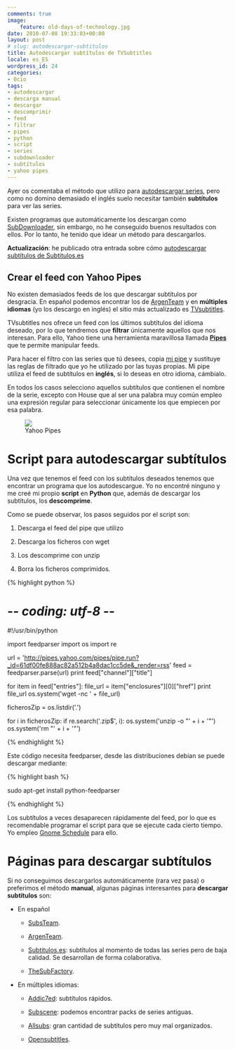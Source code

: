 ```yaml
---
comments: true
image:
    feature: old-days-of-technology.jpg
date: 2010-07-08 19:33:03+00:00
layout: post
# slug: autodescargar-subtitulos
title: Autodescargar subtítulos de TVSubtitles
locale: es_ES
wordpress_id: 24
categories:
- Ocio
tags:
- autodescargar
- descarga manual
- descargar
- descomprimir
- feed
- filtrar
- pipes
- python
- script
- series
- subdownloader
- subtítulos
- yahoo pipes
---
```


Ayer os comentaba el método que utilizo para [autodescargar series](http://lopezpino.es/2010/07/07/autodescargar-series/), pero como no domino demasiado el inglés suelo necesitar también **subtítulos** para ver las series.

Existen programas que automáticamente los descargan como [SubDownloader](http://subdownloader.net/), sin embargo, no he conseguido buenos resultados con ellos. Por lo tanto, he tenido que idear un método para descargarlos.

**Actualización**: he publicado otra entrada sobre cómo [autodescargar subtítulos de Subtitulos.es](http://lopezpino.es/2010/10/02/autodescargar-subtitulos-de-subtitulos-es/)


## Crear el feed con Yahoo Pipes


No existen demasiados feeds de los que descargar subtítulos por desgracia. En español podemos encontrar los de [ArgenTeam](http://www.argenteam.net/) y en **múltiples idiomas** (yo los descargo en inglés) el sitio más actualizado es [TVsubtitles](http://www.tvsubtitles.net/showrss.php).

TVsubtitles nos ofrece un feed con los últimos subtítulos del idioma deseado, por lo que tendremos que **filtrar** únicamente aquellos que nos interesan. Para ello, Yahoo tiene una herramienta maravillosa llamada **[Pipes](http://pipes.yahoo.com/pipes/)** que te permite manipular feeds.

Para hacer el filtro con las series que tú desees, copia [mi pipe](http://pipes.yahoo.com/diogo/english_subtitles) y sustituye las reglas de filtrado que yo he utilizado por las tuyas propias. Mi pipe utiliza el feed de subtítulos en **inglés**, si lo deseas en otro idioma, cámbialo.

En todos los casos selecciono aquellos subtítulos que contienen el nombre de la serie, excepto con House que al ser una palabra muy común empleo una expresión regular para seleccionar únicamente los que empiecen por esa palabra.

<figure>
	<a href="http://jllopezpino.files.wordpress.com/2010/07/yahoo-pipes.png" alt="Yahoo Pipes">
		<img src="http://jllopezpino.files.wordpress.com/2010/07/yahoo-pipes.png">
	</a>
	<figcaption>Yahoo Pipes</figcaption>
</figure>



# Script para autodescargar subtítulos


Una vez que tenemos el feed con los subtítulos deseados tenemos que encontrar un programa que los autodescargue. Yo no encontré ninguno y me creé mi propio **script** en **Python** que, además de descargar los subtítulos, los **descomprime**.

Como se puede observar, los pasos seguidos por el script son:



	
  1. Descarga el feed del pipe que utilizo

	
  2. Descarga los ficheros con wget

	
  3. Los descomprime con unzip

	
  4. Borra los ficheros comprimidos.


{% highlight python %}

# -*- coding: utf-8 -*-
#!/usr/bin/python

import feedparser
import os
import re

url = 'http://pipes.yahoo.com/pipes/pipe.run?_id=61df00fe888ac82a512b4a8dac1cc5de&_render=rss'
feed = feedparser.parse(url)
print feed["channel"]["title"]

for item in feed["entries"]:
 file_url = item["enclosures"][0]["href"]
 print file_url
 os.system('wget -nc ' + file_url)

ficherosZip = os.listdir('.')

for i in ficherosZip:
 if re.search('\.zip$', i):
 os.system('unzip -o "' + i + '"')
 os.system('rm "' + i + '"')

{% endhighlight %}

Este código necesita feedparser, desde las distribuciones debian se puede descargar mediante:

{% highlight bash %}

sudo apt-get install python-feedparser

{% endhighlight %}

Los subtítulos a veces desaparecen rápidamente del feed, por lo que es recomendable programar el script para que se ejecute cada cierto tiempo. Yo empleo [Gnome Schedule](http://gnome-schedule.sourceforge.net/) para ello.


# Páginas para descargar subtítulos


Si no conseguimos descargarlos automáticamente (rara vez pasa) o preferimos el método **manual**, algunas páginas interesantes para **descargar subtítulos** son:



	
  * En español

	
    * [SubsTeam](http://subs-team.tv/).

	
    * [ArgenTeam](http://www.argenteam.net/).

	
    * [Subtitulos.es](http://www.subtitulos.es/): subtítulos al momento de todas las series pero de baja calidad. Se desarrollan de forma colaborativa.

	
    * [TheSubFactory](http://thesubfactory.net/foros/index.php).




	
  * En múltiples idiomas:

	
    * [Addic7ed](http://www.addic7ed.com): subtítulos rápidos.

	
    * [Subscene](http://subscene.com/): podemos encontrar packs de series antiguas.

	
    * [Allsubs](http://www.allsubs.org): gran cantidad de subtítulos pero muy mal organizados.

	
    * [Opensubtitles](http://www.opensubtitles.org).





